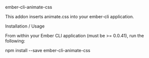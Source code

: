 ember-cli-animate-css

This addon inserts animate.css into your ember-cli application.

Installation / Usage

From within your Ember CLI application (must be >= 0.0.41), run the following:

npm install --save ember-cli-animate-css
